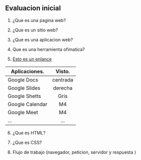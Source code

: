 ## Evaluacion inicial

1. ¿Que es una pagina web?

2. ¿Que es un sitio web?

3. ¿Que es una aplicacion web?

4. Que es una herramienta ofimatica?

5. [Esto es un enlance](https://www.google.com/intl/es-419/chrome/browser-tools/ "Herramientas de Google")

|Aplicaciones.|Visto.|
|---------------|:------------:|
|Google Docs|centrada|35€|
|Google Slides| derecha|134€|
|Google Shetts|Gris|Blanco|
|Google Calendar|M4|
|Google Meet|M4|
|...|...|

6. ¿Que es HTML?

7. ¿Que es CSS?

8. Flujo de trabajo (navegador, peticion, servidor y respuesta )